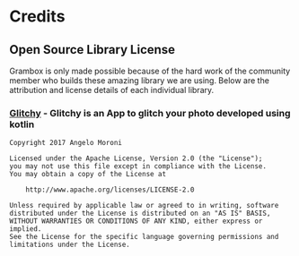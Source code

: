 # Credits

## Open Source Library License 
Grambox is only made possible because of the hard work of the community member who builds these amazing library we are using. Below are the attribution and license details of each individual library.

### [Glitchy](https://github.com/chemickypes/Glitchy) - Glitchy is an App to glitch your photo developed using kotlin
```
Copyright 2017 Angelo Moroni

Licensed under the Apache License, Version 2.0 (the "License");
you may not use this file except in compliance with the License.
You may obtain a copy of the License at

    http://www.apache.org/licenses/LICENSE-2.0

Unless required by applicable law or agreed to in writing, software
distributed under the License is distributed on an "AS IS" BASIS,
WITHOUT WARRANTIES OR CONDITIONS OF ANY KIND, either express or implied.
See the License for the specific language governing permissions and
limitations under the License.
```
